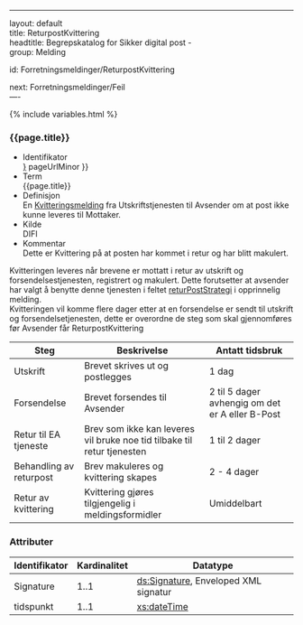 -----

layout: default  
title: ReturpostKvittering  
headtitle: Begrepskatalog for Sikker digital post -  
group: Melding

id: Forretningsmeldinger/ReturpostKvittering

next: Forretningsmeldinger/Feil  
—-

{% include variables.html %}

### {{page.title}}

  - Identifikator  
    <span style="{ pageUrlMinor ;">[}]({{)</span> pageUrlMinor }}
  - Term  
    {{page.title}}
  - Definisjon  
    En [Kvitteringsmelding](KvitteringsMelding) fra Utskriftstjenesten
    til Avsender om at post ikke kunne leveres til Mottaker.
  - Kilde  
    DIFI
  - Kommentar  
    Dette er Kvittering på at posten har kommet i retur og har blitt
    makulert.

Kvitteringen leveres når brevene er mottatt i retur av utskrift og
forsendelsestjenesten, registrert og makulert. Dette forutsetter at
avsender har valgt å benytte denne tjenesten i feltet
[returPostStrategi](/Felles/returPostStrategi) i opprinnelig melding.  
Kvitteringen vil komme flere dager etter at en forsendelse er sendt til
utskrift og forsendelsetjenesten, dette er overordne de steg som skal
gjennomføres før Avsender får ReturpostKvittering

| Steg                    | Beskrivelse                                                             | Antatt tidsbruk                                 |
| ----------------------- | ----------------------------------------------------------------------- | ----------------------------------------------- |
| Utskrift                | Brevet skrives ut og postlegges                                         | 1 dag                                           |
| Forsendelse             | Brevet forsendes til Avsender                                           | 2 til 5 dager avhengig om det er A eller B-Post |
| Retur til EA tjeneste   | Brev som ikke kan leveres vil bruke noe tid tilbake til retur tjenesten | 1 til 2 dager                                   |
| Behandling av returpost | Brev makuleres og kvittering skapes                                     | 2 - 4 dager                                     |
| Retur av kvittering     | Kvittering gjøres tilgjengelig i meldingsformidler                      | Umiddelbart                                     |

### Attributer

| Identifikator | Kardinalitet | Datatype                                                                                                                                                       |
| ------------- | ------------ | -------------------------------------------------------------------------------------------------------------------------------------------------------------- |
| Signature     | 1..1         | [ds:Signature](https://www.oasis-open.org/committees/download.php/21256/wss-v1.1-spec-errata-os-SOAPMessageSecurity.htm#_Toc118717148), Enveloped XML signatur |
| tidspunkt     | 1..1         | [xs:dateTime](http://www.w3.org/TR/xmlschema-2/#dateTime)                                                                                                      |
